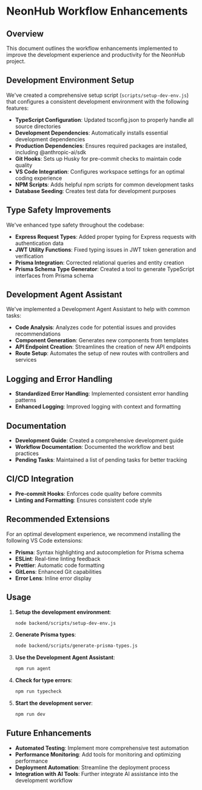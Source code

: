# NeonHub Workflow Enhancements

## Overview

This document outlines the workflow enhancements implemented to improve the development experience and productivity for the NeonHub project.

## Development Environment Setup

We've created a comprehensive setup script (`scripts/setup-dev-env.js`) that configures a consistent development environment with the following features:

- **TypeScript Configuration**: Updated tsconfig.json to properly handle all source directories
- **Development Dependencies**: Automatically installs essential development dependencies
- **Production Dependencies**: Ensures required packages are installed, including @anthropic-ai/sdk
- **Git Hooks**: Sets up Husky for pre-commit checks to maintain code quality
- **VS Code Integration**: Configures workspace settings for an optimal coding experience
- **NPM Scripts**: Adds helpful npm scripts for common development tasks
- **Database Seeding**: Creates test data for development purposes

## Type Safety Improvements

We've enhanced type safety throughout the codebase:

- **Express Request Types**: Added proper typing for Express requests with authentication data
- **JWT Utility Functions**: Fixed typing issues in JWT token generation and verification
- **Prisma Integration**: Corrected relational queries and entity creation
- **Prisma Schema Type Generator**: Created a tool to generate TypeScript interfaces from Prisma schema

## Development Agent Assistant

We've implemented a Development Agent Assistant to help with common tasks:

- **Code Analysis**: Analyzes code for potential issues and provides recommendations
- **Component Generation**: Generates new components from templates
- **API Endpoint Creation**: Streamlines the creation of new API endpoints
- **Route Setup**: Automates the setup of new routes with controllers and services

## Logging and Error Handling

- **Standardized Error Handling**: Implemented consistent error handling patterns
- **Enhanced Logging**: Improved logging with context and formatting

## Documentation

- **Development Guide**: Created a comprehensive development guide
- **Workflow Documentation**: Documented the workflow and best practices
- **Pending Tasks**: Maintained a list of pending tasks for better tracking

## CI/CD Integration

- **Pre-commit Hooks**: Enforces code quality before commits
- **Linting and Formatting**: Ensures consistent code style

## Recommended Extensions

For an optimal development experience, we recommend installing the following VS Code extensions:

- **Prisma**: Syntax highlighting and autocompletion for Prisma schema
- **ESLint**: Real-time linting feedback
- **Prettier**: Automatic code formatting
- **GitLens**: Enhanced Git capabilities
- **Error Lens**: Inline error display

## Usage

1. **Setup the development environment**:
   ```bash
   node backend/scripts/setup-dev-env.js
   ```

2. **Generate Prisma types**:
   ```bash
   node backend/scripts/generate-prisma-types.js
   ```

3. **Use the Development Agent Assistant**:
   ```bash
   npm run agent
   ```

4. **Check for type errors**:
   ```bash
   npm run typecheck
   ```

5. **Start the development server**:
   ```bash
   npm run dev
   ```

## Future Enhancements

- **Automated Testing**: Implement more comprehensive test automation
- **Performance Monitoring**: Add tools for monitoring and optimizing performance
- **Deployment Automation**: Streamline the deployment process
- **Integration with AI Tools**: Further integrate AI assistance into the development workflow 